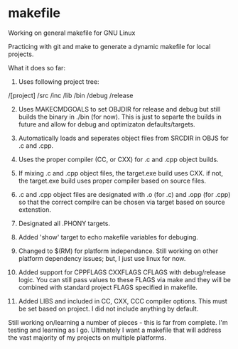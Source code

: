 makefile
========

Working on general makefile for GNU Linux

Practicing with git and make to generate a dynamic makefile for local projects.

What it does so far:

1. Uses following project tree:

/[project]
  /src
  /inc
  /lib
  /bin
    /debug
    /release

2. Uses MAKECMDGOALS to set OBJDIR for release and debug but still builds the
binary in ./bin (for now).  This is just to separte the builds in future and
allow for debug and optimizaton defaults/targets.

3. Automatically loads and seperates object files from SRCDIR in OBJS for .c and .cpp.

4. Uses the proper compiler (CC, or CXX) for .c and .cpp object builds.

5. If mixing .c and .cpp object files, the target.exe build uses CXX.  if not,
the target.exe build uses proper compiler based on source files.

6. .c and .cpp object files are designated with .o (for .c) and .opp (for .cpp)
so that the correct compilre can be chosen via target based on source
extenstion.

7. Designated all .PHONY targets.

8. Added 'show' target to echo makefile variables for debuging.

9. Changed to $(RM) for platform independance.  Still working on other platform
dependency issues; but, I just use linux for now.

10. Added support for CPPFLAGS CXXFLAGS CFLAGS with debug/release logic.  You
can still pass values to these FLAGS via make and they will be combined with
standard project FLAGS specified in makefile.

11. Added LIBS and included in CC, CXX, CCC compiler options.  This must be set
based on project.  I did not include anything by default.

Still working on/learning a number of pieces - this is far from complete.  I'm
testing and learning as I go.  Ultimately I want a makefile that will address
the vast majority of my projects on multiple platforms.
